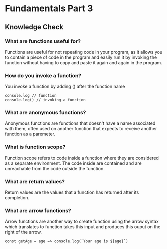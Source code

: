 # Fundamentals Part 3

## Knowledge Check

### What are functions useful for?

Functions are useful for not repeating code in your program, as it allows you to contain a piece of code in the program and easily run it by invoking the function without having to copy and paste it again and again in the program.

### How do you invoke a function?

You invoke a function by adding () after the function name

```
console.log // function
console.log() // invoking a function
```

### What are anonymous functions?

Anonymous functions are functions that doesn't have a name associated with them, often used on another function that expects to receive another function as a paremeter.

### What is function scope?

Function scope refers to code inside a function where they are considered as a separate environment. The code inside are contained and are unreachable from the code outside the function.

### What are return values?

Return values are the values that a function has returned after its completion.

### What are arrow functions?

Arrow functions are another way to create function using the arrow syntax which translates to function takes this input and produces this ouput on the right of the arrow.

```
const getAge = age => console.log(`Your age is ${age}`)
```